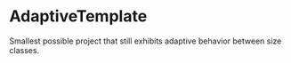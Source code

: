 # AdaptiveTemplate
Smallest possible project that still exhibits adaptive behavior between size classes.
